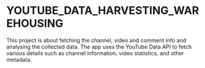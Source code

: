 # YOUTUBE_DATA_HARVESTING_WAREHOUSING
This project is about fetching the channel, video and comment info and analysing the collected data. The app uses the YouTube Data API to fetch various details such as channel information, video statistics, and other metadata.

